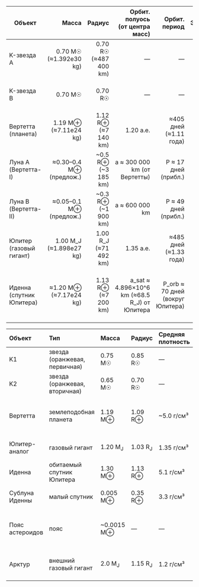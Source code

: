 | Объект                       |                   Масса |                Радиус |              Орбит. полуось (от центра масс) |                    Орбит. период | Эксцентриситет |     Наклон оси (объект) |                      Суточный период | Hill / Roche / доп.                                                |
| ---------------------------- | ----------------------: | --------------------: | -------------------------------------------: | -------------------------------: | -------------: | ----------------------: | -----------------------------------: | ------------------------------------------------------------------ |
| K-звезда A               |  0.70 M☉ (≈1.392e30 kg) | 0.70 R☉ (≈487 400 km) |                                            — |                                — |              — |                       — |                                    — | Светимость ≈0.40 L☉ (допущ.)                                       |
| K-звезда B               |                 0.70 M☉ |               0.70 R☉ |                                            — |                                — |              — |                       — |                                    — | Светимость ≈0.40 L☉; суммарно ≈0.80 L☉                             |
| Вертетта (планета)       |   1.19 M⊕ (≈7.11e24 kg) |   1.12 R⊕ (≈7 140 km) |                                    1.20 а.е. |           ≈405 дней (≈1.11 года) |  0.03 (прибл.) |     осевой наклон 23.5° |                    24 ч (предложено) | Hill_В ≈ 1.69×10^6 km; R_H*0.45 ≈ 760 000 km                       |
| Луна A (Вертетта-I)      | ≈0.30–0.4 M⊕ (предлож.) |   ~0.5 R⊕ (~3 185 km) |                 a ≈ 300 000 km (от Вертетты) |             P ≈ 17 дней (прибл.) |          ~0.01 |                       — |                                    — | внутри R_H; стабильна                                              |
| Луна B (Вертетта-II)     | ≈0.05–0.1 M⊕ (предлож.) |   ~0.3 R⊕ (~1 900 km) |                               a ≈ 600 000 km |             P ≈ 49 дней (прибл.) |          ~0.02 |                       — |                                    — | близко к границе 0.45 R_H, но допустимо                            |
| Юпитер (газовый гигант)  | 1.00 M_J (≈1.898e27 kg) | 1.00 R_J (≈71 492 km) |                                    1.35 а.е. |           ≈485 дней (≈1.33 года) |      0.02–0.05 | ось ~~3° (предположено) | ~10 часов (типично для газ. гиганта) | Hill_J ≈ 0.0837 а.е. ≈ 12.5×10^6 km                                |
| Иденна (спутник Юпитера) |  ≈1.20 M⊕ (≈7.17e24 kg) |   1.13 R⊕ (≈7 200 km) | a_sat ≈ 4.896×10^6 km (≈68.5 R_J) от Юпитера | P_orb ≈ 70 дней (вокруг Юпитера) |          ≈0.01 |     осевой наклон 15.5° |            P_rot = 36 часов (задано) | a_sat / R_H ≈ 0.39 (безопасно); Roche ≈ 56 000 km (много меньше a) |


| Объект              | Тип                           | Масса              | Радиус             | Средняя плотность | Орбитальный радиус      | Период обращения         | Примечания                                                          |
| :------------------ | :---------------------------- | :----------------- | :----------------- | :---------------- | :---------------------- | :----------------------- | :------------------------------------------------------------------ |
| K1              | звезда (оранжевая, первичная) | 0.75 M☉            | 0.85 R☉            | —                 | —                       | —                        | Главная звезда системы                                              |
| K2              | звезда (оранжевая, вторичная) | 0.65 M☉            | 0.70 R☉            | —                 | 0.25 AU (в паре)        | 60 сут                   | В двойной системе, общая масса 1.4 M☉                               |
| Вертетта        | землеподобная планета         | 1.19 M⊕            | 1.09 R⊕            | ~5.0 г/см³        | 1.20 AU             | 1.1 года                 | Атмосфера плотнее земной, комфортная температура, 2 малые луны      |
| Юпитер-аналог   | газовый гигант                | 1.20 M<sub>J</sub> | 1.03 R<sub>J</sub> | 1.35 г/см³        | 1.35 AU             | 1.33 года                | Главный гигант внутренней системы                                   |
| Иденна          | обитаемый спутник Юпитера     | 1.30 M⊕            | 1.13 R⊕            | 5.1 г/см³         | 1.5×10⁶ км (от гиганта) | 70 дней (вокруг гиганта) | 36 ч сутки, наклон оси 15.5°, есть слабая сублуна                   |
| Сублуна Иденны  | малый спутник                 | 0.005 M⊕           | 0.35 R⊕            | 3.3 г/см³         | 60 000 км               | ~6 сут                   | стабильная, видимая в небе Иденны                                   |
| Пояс астероидов | пояс                          | ~0.0015 M⊕         | —                  | —                 | 1.8–2.8 AU              | —                        | Средней плотности, с 3 крупными телами (Ceres/Pallas/Vesta аналоги) |
| Арктур          | внешний газовый гигант        | 2.0 M<sub>J</sub>  | 1.15 R<sub>J</sub> | 1.2 г/см³         | 4.6 AU              | 6.8 лет                  | Стабилизирует пояс и защищает внутренние планеты                    |
